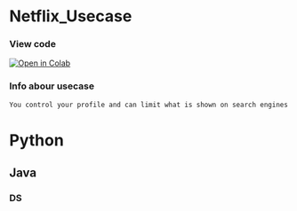# Netflix_Usecase

### View code 
[![Open in Colab](https://colab.research.google.com/img/colab_favicon.ico)](https://colab.research.google.com/drive/15uiPwZOXEriYCqjk_p4SxdCO8N3UN_Vb?usp=sharing)


### Info abour usecase
```bash
You control your profile and can limit what is shown on search engines and other off-LinkedIn services. Viewers who aren’t signed in to LinkedIn will see all or some portions of the profile view displayed below.
```


# Python
## Java
### DS



